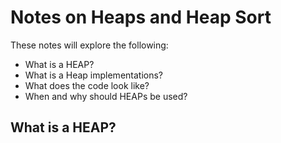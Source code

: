 # Notes on Heaps and Heap Sort

These notes will explore the following:
- What is a HEAP?
- What is a Heap implementations?
- What does the code look like?
- When and why should HEAPs be used?

## What is a HEAP?


